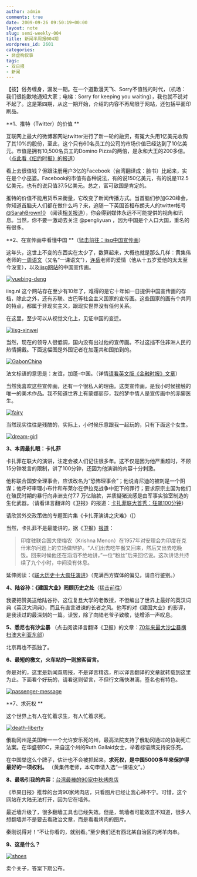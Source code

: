 ```yaml
---
author: admin
comments: true
date: 2009-09-26 09:50:19+00:00
layout: note
slug: semi-weekly-004
title: 新闻半周报004期
wordpress_id: 2601
categories:
- 非虚构叙事
tags:
- 双日报
- 新闻
---
```


【按】俗务缠身，漏发一期。在一个道歉漫天飞、Sorry不值钱的时代，（机场：我们很抱歉地通知大家；电梯：Sorry for keeping you waiting），我也就不说对不起了。这是第四期，从这一期开始，介绍的内容不再局限于网站，还包括平面印刷品。

**1、推特（Twitter）的价值 **

互联网上最大的微博客网站twitter进行了新一轮的融资，有冤大头用1亿美元收购了其10%的股份，至此，这个只有60名员工的公司的市场价值已经达到了10亿美元。市值是拥有10,500名员工的Domino Pizza的两倍，是永和大王的200多倍。（[点此看《纽约时报》的报道](http://www.nytimes.com/2009/09/25/technology/internet/25twitter.html?_r=1&hpw)）

看上去很值钱？但跟注册用户3亿的Facebook（台湾翻译成：脸书）比起来，实在是个小巫婆。Facebook的市值有各种说法，有的说150亿美元，有的说是112.5亿美元，也有的说只值37.5亿美元。总之，富可敌国是肯定的。

推特的价值不能用货币来衡量，它改变了新闻传播方式。当首脑们参加G20峰会，你知道首脑夫人们都在做什么吗？来，追随一下英国首相布朗夫人的twitter帐号 [@SarahBrown10](http://www.dabr.co.uk/user/SarahBrown10)  （阅读[相关报道](http://www.guardian.co.uk/politics/2009/sep/25/sarah-brown-twitter)），你会得到媒体永远不可能提供的视角和讯息。当然，你不要一激动去关注 @pengliyuan ，因为中国是个人口大国，重名的有很多。

**2、在宣传画中看懂中国 **（[猛击前往：iisg中国宣传画](http://www.iisg.nl/landsberger/index.html)）

这年头，这世上不变的东西实在太少了，数算起来，大概也就是那么几样：黄集伟老师的[一周语文](http://blog.huangjiwei.com/?cat=6)（又名“一课语文”），[连岳](http://www.lianyue.net/blogs/lianyue/)老师的爱情（他从十五岁爱他的太太至今没变），以及[iisg网站](http://www.iisg.nl)的中国宣传画。

[![yuebing-deng](http://farm3.static.flickr.com/2456/3954655637_3ac4173caf.jpg)](http://www.flickr.com/photos/lookoo/3954655637/)

iisg.nl 这个网站存在至少有10年了，难得的是它十年如一日提供中国宣传画的存档，除此之外，还有苏联、古巴等社会主义国家的宣传画。这些国家的画有个共同的特点，都属于非现实主义，跟现实世界没有任何关系。

在这里，至少可以从视觉文化上，见证中国的变迁。

[![iisg-xinwei](http://farm3.static.flickr.com/2455/3954655641_874bd24483_o.jpg)](http://www.flickr.com/photos/lookoo/3954655641/)

当然，现在的领导人很低调，国内没有出过他的宣传画。不过这挡不住非洲人民的热情拥戴。下面这幅图是外国记者在加蓬共和国拍到的。

[![GabonChina](http://farm3.static.flickr.com/2645/3954464751_7f7fd47aa5_o.jpg)](http://www.flickr.com/photos/lookoo/3954464751/)

法文标语的意思是：友谊，加蓬-中国。（详情[请看英文版《金融时报》文章](http://www.foreignpolicy.com/articles/2009/09/25/chinas_new_colonialism)）

当然我喜欢这些宣传画，还有一个很私人的理由。这类宣传画，是我小时候接触的唯一的美术作品。我不知道世界上有蒙娜丽莎，我的梦中情人是宣传画中的赤脚医生。

[![fairy](http://farm3.static.flickr.com/2585/3954655647_c08ed10fce_o.jpg)](http://www.flickr.com/photos/lookoo/3954655647/)

当然现实往往是残酷的，实际上，小时候乐意跟我一起玩的，只有下面这个女生。

[![dream-girl](http://farm3.static.flickr.com/2425/3954655643_cfb45a363f_o.jpg)](http://www.flickr.com/photos/lookoo/3954655643/)

**3、本周最扎眼：卡扎菲**

卡扎菲在联大的演讲，注定会被人们记住很多年。这不仅是因为他严重超时，不顾15分钟发言的限制，讲了100分钟，还因为他演讲的内容十分刺激。

他称联合国安全理事会，应该改名为“恐怖理事会”；他说肯尼迪的被刺是一个阴谋；他呼吁审理小布什和布莱尔在伊拉克战争中犯下的罪行；要求原宗主国为他们在殖民时期的暴行向非洲支付7.7 万亿赔款，并质疑猪流感是由军事实验室制造的生化武器。（请看译言翻译的《卫报》的报道：[卡扎菲联大首秀：狂飙100分钟](http://guardian.yeeyan.com/guardian/60677)）

请欣赏外交政策做的专题图片集《卡扎菲演讲之灾难》（[）

当然，卡扎菲不是最能讲的，据《卫报》[报道](http://guardian.yeeyan.com/guardian/60677)：





<blockquote>印度驻联合国大使梅农（Krishna Menon）在1957年对安理会为印度在克什米尔问题上的立场做辩护。“人们出去吃午餐又回来，然后又出去吃晚饭。回来时候他还在滔滔不绝地讲，”一位“粉丝”后来回忆说。这次讲话共持续了九个小时，中间没有休息。</blockquote>



延伸阅读：《[联大历史十大疯狂演讲](http://www.foreignpolicy.com/articles/2009/09/24/the_top_10_craziest_things_ever_said_during_a_un_speech)》（充满西方媒体的偏见，请自行鉴别。）

**4、陆谷孙：《建国大业》罔顾历史之处**（[猛击前往](http://view.news.qq.com/a/20090924/000006.htm)）

我要把赞美送给陆谷孙，这位复旦大学的老教授，不但编出了世界上最好的英汉词典《英汉大词典》，而且有直言进谏的长者之风。他写的对《建国大业》的影评，是我读过的最深刻的一篇。读罢，除了向陆老爷子致敬，徒增添一声叹息。

**5、悉尼也有沙尘暴** （点击阅读译言翻译《卫报》的文章：[70年来最大沙尘暴横扫澳大利亚东部](http://guardian.yeeyan.com/guardian/60735)）

北京再也不孤独了。

**6、最短的檄文，火车站的一则旅客留言。**

你是对的，这里是新闻双周报，不是译言精选，所以译言翻译的文章就转载到这里为止。下面看个好玩的，请看这则留言，不但行文痛快淋漓，签名也有特色。

[![passenger-message](http://farm3.static.flickr.com/2505/3955466746_d6cb03a3b1_o.jpg)](http://www.flickr.com/photos/lookoo/3955466746/)

**7、求死权 **

这个世界上有人在忙着求生，有人忙着求死。

[![death-liberty](http://farm3.static.flickr.com/2452/3955466852_066886894e_o.jpg)](http://www.flickr.com/photos/lookoo/3955466852/)

俄勒冈州是美国唯一一个允许安乐死的州，最高法院支持了俄勒冈通过的协助死亡法案。在华盛顿DC，来自这个州的Ruth Gallaid女士，举着标语牌支持安乐死。

在中国举这么个牌子，估计也不会被抓起来。**求死权，是中国5000多年来保护得最好的一项权利。** （黄集伟老师，本句申请入选“一课语文”。）

**8、最吸引我的内容：**[台湾最棒的90家中秋烤肉店](http://tw.nextmedia.com/subapple/article/art_id/31970796/IssueID/20090926/sec_id/1898)

《苹果日报》推荐的台湾90家烤肉店，只看图片已经让我心神不宁。可惜，这个网站在大陆无法打开，因为它在墙外。

最近墙升级了，很多翻墙工具也已经失效。但是，筑墙者可能故意不知道，很多人想翻墙并不是要去看政治文章，而是看看烤肉的图片。

秦刚说得对！“不让你看的，就别看。”至少我们还有西北某自治区的烤羊肉串。

**9、这是什么？**

[![shoes](http://farm4.static.flickr.com/3464/3955510474_cc8c9c7952_o.jpg)](http://www.flickr.com/photos/lookoo/3955510474/)

卖个关子，答案下期公布。

